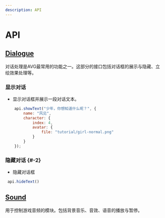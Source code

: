 ```yaml
---
description: API
---
```


# API

## [Dialogue](api.md#dialogue)

对话处理是AVG最常用的功能之一。这部分的接口包括对话框的展示与隐藏、立绘效果处理等。

### 显示对话

* 显示对话框并展示一段对话文本。

```javascript
    api.showText("少年，你想知道什么呢？", {
        name: "风见",
        character: {
            index: 4,
            avatar: {
                file: "tutorial/girl-normal.png"
            }
        }
    });
```

### 隐藏对话 {#-2}

* 隐藏对话框

```javascript
 api.hideText()
```

## [Sound](api.md#sound)

用于控制游戏音频的模块。包括背景音乐、音效、语音的播放与暂停。

